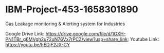 # IBM-Project-453-1658301890
Gas Leakage monitoring &amp; Alerting system for Industries

Google Drive Link: https://drive.google.com/file/d/1GXH-PN1TBr_g6MVgh2u72uN76Vx7rPCZ/view?usp=share_link;
Youtube Link: https://youtu.be/hEDjF2JX-CY
